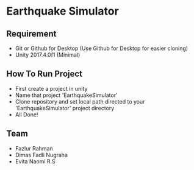 # Earthquake Simulator

## Requirement
* Git or Github for Desktop (Use Github for Desktop for easier cloning)
* Unity 2017.4.0f1 (Minimal)

## How To Run Project
* First create a project in unity
* Name that project 'EarthquakeSimulator' 
* Clone repository and set local path directed to your 'EarthquakeSimulator' project directory
* All Done!

## Team
* Fazlur Rahman
* Dimas Fadli Nugraha
* Evita Naomi R.S
